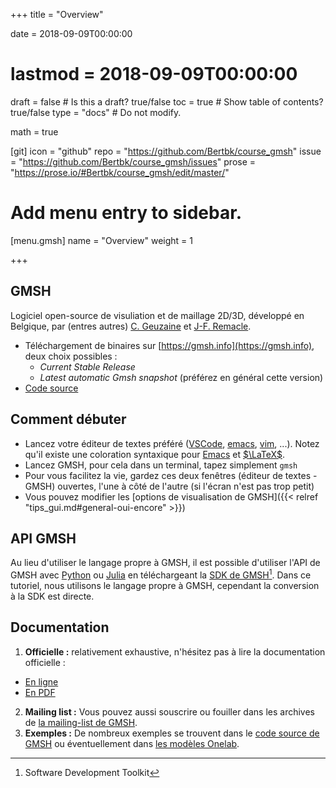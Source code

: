 +++
title = "Overview"

date = 2018-09-09T00:00:00
# lastmod = 2018-09-09T00:00:00

draft = false  # Is this a draft? true/false
toc = true  # Show table of contents? true/false
type = "docs"  # Do not modify.

math = true

[git]
  icon = "github"
  repo = "https://github.com/Bertbk/course_gmsh"
  issue = "https://github.com/Bertbk/course_gmsh/issues"
  prose = "https://prose.io/#Bertbk/course_gmsh/edit/master/"

# Add menu entry to sidebar.
[menu.gmsh]
  name = "Overview"
  weight = 1

+++

## GMSH

Logiciel open-source de visuliation et de maillage 2D/3D, développé en Belgique, par (entres autres) [C. Geuzaine](https://geuz.org) et [J-F. Remacle](https://perso.uclouvain.be/jean-francois.remacle/).

- Téléchargement de binaires sur [https://gmsh.info](https://gmsh.info), deux choix possibles :
  - *Current Stable Release*
  - *Latest automatic Gmsh snapshot* (préférez en général cette version)
- [Code source](https://gitlab.onelab.info/gmsh/gmsh)

## Comment débuter

- Lancez votre éditeur de textes préféré ([VSCode](https://code.visualstudio.com/), [emacs](https://www.gnu.org/software/emacs/), [vim](https://www.vim.org/), ...). Notez qu'il existe une coloration syntaxique pour [Emacs](https://github.com/Bertbk/emacs-mode) et [$\LaTeX$](https://github.com/Bertbk/latex_gmsh).
- Lancez GMSH, pour cela dans un terminal, tapez simplement `gmsh`
- Pour vous facilitez la vie, gardez ces deux fenêtres (éditeur de textes - GMSH) ouvertes, l'une à côté de l'autre (si l'écran n'est pas trop petit)
- Vous pouvez modifier les [options de visualisation de GMSH]({{< relref "tips_gui.md#general-oui-encore" >}})

## API GMSH

Au lieu d'utiliser le langage propre à GMSH, il est possible d'utiliser l'API de GMSH avec [Python](https://www.python.org/) ou [Julia](https://julialang.org/) en téléchargeant la [SDK de GMSH](http://gmsh.info/)[^1]. Dans ce tutoriel, nous utilisons le langage propre à GMSH, cependant la conversion à la SDK est directe.

[^1]: Software Development Toolkit

## Documentation

1. **Officielle :** relativement exhaustive, n'hésitez pas à lire la documentation officielle :
  - [En ligne](http://gmsh.info/doc/texinfo/gmsh.html)
  - [En PDF](http://gmsh.info/doc/texinfo/gmsh.pdf)
2. **Mailing list :** Vous pouvez aussi souscrire ou fouiller dans les archives de [la mailing-list de GMSH](http://www.geuz.org/mailman/listinfo/gmsh).
3. **Exemples :** De nombreux exemples se trouvent dans le [code source de GMSH](https://gitlab.onelab.info/gmsh/gmsh/tree/master/demos) ou éventuellement dans [les modèles Onelab](https://gitlab.onelab.info/doc/models).
